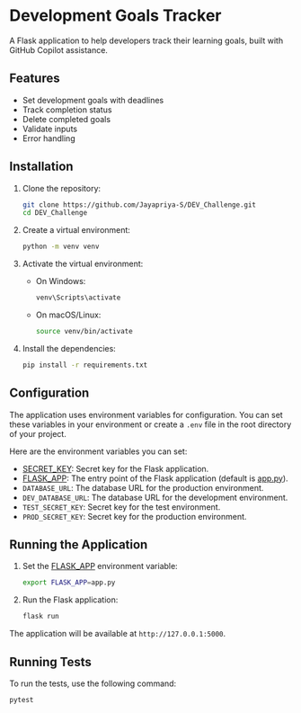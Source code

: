 # Development Goals Tracker

A Flask application to help developers track their learning goals, built with GitHub Copilot assistance.

## Features

- Set development goals with deadlines
- Track completion status
- Delete completed goals
- Validate inputs
- Error handling

## Installation

1. Clone the repository:
    ```bash
    git clone https://github.com/Jayapriya-S/DEV_Challenge.git
    cd DEV_Challenge
    ```

2. Create a virtual environment:
    ```bash
    python -m venv venv
    ```

3. Activate the virtual environment:
    - On Windows:
        ```bash
        venv\Scripts\activate
        ```
    - On macOS/Linux:
        ```bash
        source venv/bin/activate
        ```

4. Install the dependencies:
    ```bash
    pip install -r requirements.txt
    ```

## Configuration

The application uses environment variables for configuration. You can set these variables in your environment or create a `.env` file in the root directory of your project.

Here are the environment variables you can set:

- [SECRET_KEY](http://_vscodecontentref_/1): Secret key for the Flask application.
- [FLASK_APP](http://_vscodecontentref_/2): The entry point of the Flask application (default is [app.py](http://_vscodecontentref_/3)).
- `DATABASE_URL`: The database URL for the production environment.
- `DEV_DATABASE_URL`: The database URL for the development environment.
- `TEST_SECRET_KEY`: Secret key for the test environment.
- `PROD_SECRET_KEY`: Secret key for the production environment.

## Running the Application

1. Set the [FLASK_APP](http://_vscodecontentref_/4) environment variable:
    ```bash
    export FLASK_APP=app.py
    ```

2. Run the Flask application:
    ```bash
    flask run
    ```

The application will be available at `http://127.0.0.1:5000`.

## Running Tests

To run the tests, use the following command:
```bash
pytest
